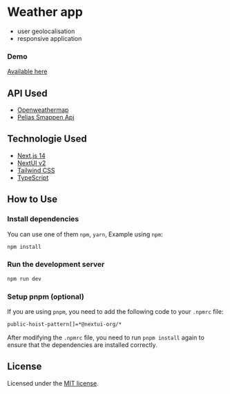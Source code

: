 # Weather app

- user geolocalisation
- responsive application

### Demo

[Available here](https://weather-93ms37we3-annesofs-projects.vercel.app/dashboard)

## API Used

- [Openweathermap](https://openweathermap.org/forecast5)
- [Pelias Smappen Api](https://github.com/pelias/api)

## Technologie Used

- [Next.js 14](https://nextjs.org/docs/getting-started)
- [NextUI v2](https://nextui.org/)
- [Tailwind CSS](https://tailwindcss.com/)
- [TypeScript](https://www.typescriptlang.org/)

## How to Use

### Install dependencies

You can use one of them `npm`, `yarn`, Example using `npm`:

```bash
npm install
```

### Run the development server

```bash
npm run dev
```

### Setup pnpm (optional)

If you are using `pnpm`, you need to add the following code to your `.npmrc` file:

```bash
public-hoist-pattern[]=*@nextui-org/*
```

After modifying the `.npmrc` file, you need to run `pnpm install` again to ensure that the dependencies are installed correctly.

## License

Licensed under the [MIT license](https://github.com/nextui-org/next-app-template/blob/main/LICENSE).
